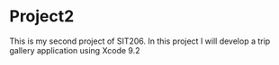 # Project2
This is my second project of SIT206. In this project I will develop a trip gallery application using Xcode 9.2
